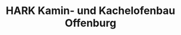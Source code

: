 ---
title: "HARK Kamin- und Kachelofenbau Offenburg"
url: /offenburg/hark-kamin-und-kachelofenbau-offenburg/
shop: Kamine & Öfen
---